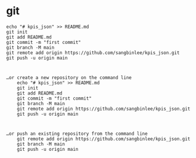# git
	echo "# kpis_json" >> README.md
	git init
	git add README.md
	git commit -m "first commit"
	git branch -M main
	git remote add origin https://github.com/sangbinlee/kpis_json.git
	git push -u origin main


#
	…or create a new repository on the command line
		echo "# kpis_json" >> README.md
		git init
		git add README.md
		git commit -m "first commit"
		git branch -M main
		git remote add origin https://github.com/sangbinlee/kpis_json.git
		git push -u origin main



#
	…or push an existing repository from the command line
		git remote add origin https://github.com/sangbinlee/kpis_json.git
		git branch -M main
		git push -u origin main
